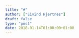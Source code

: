 ```yaml
---
title: "#"
author: ["Eivind Hjertnes"]
draft: false
type: "post"
date: 2018-01-14T01:00:00+01:00
---
```

